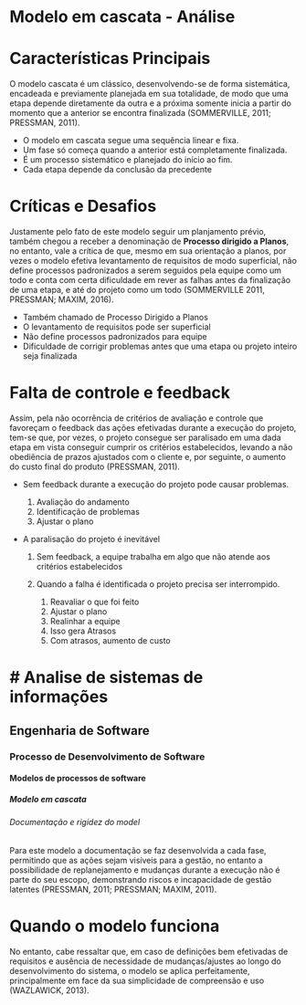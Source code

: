 # Modelo em cascata - Análise

# Características Principais

O modelo cascata é um clássico, desenvolvendo-se de forma sistemática, encadeada e previamente planejada em sua totalidade, de modo que uma etapa depende diretamente da outra e a próxima somente inicia a partir do momento que a anterior se encontra finalizada (SOMMERVILLE, 2011; PRESSMAN, 2011).


- O modelo em cascata segue uma sequência linear e fixa.
- Um fase só começa quando a anterior está completamente finalizada.
- É um processo sistemático e planejado do início ao fim.
- Cada etapa depende da conclusão da precedente

# Críticas e Desafios

Justamente pelo fato de este modelo seguir um planjamento prévio, também chegou a receber a denominação de **Processo dirigido a Planos**, no entanto, vale a crítica de que, mesmo em sua orientação a planos, por vezes o modelo efetiva levantamento de requisitos de modo superficial, não define processos padronizados a serem seguidos pela equipe como um todo e conta com certa dificuldade em rever as falhas antes da finalização de uma etapa, e até do projeto como um todo (SOMMERVILLE 2011, PRESSMAN; MAXIM, 2016).


- Também chamado de Processo Dirigido a Planos
- O levantamento de requisitos pode ser superficial
- Não define processos padronizados para equipe
- Dificuldade de corrigir problemas antes que uma etapa ou projeto inteiro seja finalizada

# Falta de controle e feedback

Assim, pela não ocorrência de critérios de avaliação e controle que favoreçam o feedback das ações efetivadas durante a execução do projeto, tem-se que, por vezes, o projeto consegue ser paralisado em uma dada etapa em vista conseguir cumprir os critérios estabelecidos, levando a não obediência de prazos ajustados com o cliente e, por seguinte, o aumento do custo final do produto (PRESSMAN, 2011).

- Sem feedback durante a execução do projeto pode causar problemas.

    1. Avaliação do andamento
    2. Identificação de problemas
    3. Ajustar o plano

- A paralisação do projeto é inevitável

    1. Sem feedback, a equipe trabalha em algo que não atende aos critérios estabelecidos
    2. Quando a falha é identificada o projeto precisa ser interrompido.

        1. Reavaliar o que foi feito
        2. Ajustar o plano
        3. Realinhar a equipe
        4. Isso gera Atrasos
        5. Com atrasos, aumento de custo

# # Analise de sistemas de informações 
## Engenharia de Software 
### Processo de Desenvolvimento de Software 
#### Modelos de processos de software 
##### Modelo em cascata
###### Documentação e rigidez do model

Para este modelo a documentação se faz desenvolvida a cada fase, permitindo que as ações sejam visíveis para a gestão, no entanto a possibilidade de replanejamento e mudanças durante a execução não é parte do seu escopo, demonstrando riscos e incapacidade de gestão latentes (PRESSMAN, 2011; PRESSMAN; MAXIM, 2011).

# Quando o modelo funciona

No entanto, cabe ressaltar que, em caso de definições bem efetivadas de requisitos e ausência de necessidade de mudanças/ajustes ao longo do desenvolvimento do sistema, o modelo se aplica perfeitamente, principalmente em face da sua simplicidade de compreensão e uso (WAZLAWICK, 2013).
